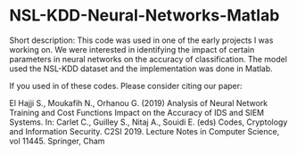 # NSL-KDD-Neural-Networks-Matlab

Short description:
This code was used in one of the early projects I was working on. We were interested in identifying the impact of certain parameters in neural networks on the accuracy of classification. The model used the NSL-KDD dataset and the implementation was done in Matlab.


If you used in of these codes. Please consider citing our paper: 

El Hajji S., Moukafih N., Orhanou G. (2019) Analysis of Neural Network Training and Cost Functions Impact on the Accuracy of IDS and SIEM 
Systems. In: Carlet C., Guilley S., Nitaj A., Souidi E. (eds) Codes, Cryptology and Information Security. C2SI 2019. Lecture Notes in 
Computer Science, vol 11445. Springer, Cham
